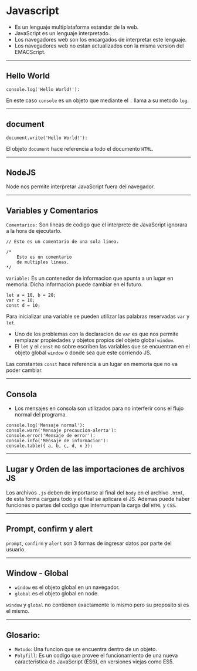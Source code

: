 # Javascript

- Es un lenguaje multiplataforma estandar de la web.
- JavaScript es un lenguaje interpretado.
- Los navegadores web son los encargados de interpretar este lenguaje.
- Los navegadores web no estan actualizados con la misma version del EMACScript.

---

## Hello World

    console.log('Hello World!'):

En este caso ```console``` es un objeto que mediante el ```.``` llama a su metodo ```log```.

---

## document

    document.write('Hello World!'):

El objeto ```document``` hace referencia a todo el documento ```HTML```.

---

## NodeJS

Node nos permite interpretar JavaScript fuera del navegador.

---

## Variables y Comentarios

```Comentarios:``` Son lineas de codigo que el interprete de JavaScript ignorara a la hora de ejecutarlo.

    // Esto es un comentario de una sola linea.

    /*
        Esto es un comentario
        de multiples lineas.
    */

```Variable:``` Es un contenedor de informacion que apunta a un lugar en memoria. Dicha informacion puede cambiar en el futuro.

```
let a = 10, b = 20;
var c = 10;
const d = 10;
```
Para inicializar una variable se pueden utilizar las palabras reservadas ```var``` y ```let```.

- Uno de los problemas con la declaracion de ```var``` es que nos permite remplazar propiedades y objetos propios del objeto global ```window```.
- El ```let``` y el ```const``` no sobre escriben las variables que se encuentran en el objeto global ```window``` o donde sea que este corriendo JS.

Las constantes ```const``` hace referencia a un lugar en memoria que no va poder cambiar.

---

## Consola

- Los mensajes en consola son utilizados para no interferir cons el flujo normal del programa.
```
console.log('Mensaje normal'):
console.warn('Mensaje precaucion-alerta'):
console.error('Mensaje de error'):
console.info('Mensaje de informacion'):
console.table({ a, b, c, d, x }):
```
---

## Lugar y Orden de las importaciones de archivos JS

Los archivos ```.js``` deben de importarse al final del ```body``` en el archivo ```.html```, de esta forma cargara todo y el final se aplicara el JS. Ademas puede haber funciones o partes del codigo que interrumpan la carga del ```HTML``` y ```CSS```.

---

## Prompt, confirm y alert

```prompt```, ```confirm``` y ```alert``` son 3 formas de ingresar datos por parte del usuario.

---

## Window - Global

 - ```window``` es el objeto global en un navegador.
 - ```global``` es el objeto global en node.

 ```window``` y ```global``` no contienen exactamente lo mismo pero su proposito si es el mismo.

---


## Glosario:
- ```Metodo```: Una funcion que se encuentra dentro de un objeto.
- ```Polyfill```: Es un codigo que provee el funcionamiento de una nueva caracteristica de JavaScript (ES6), en versiones viejas como ES5.

